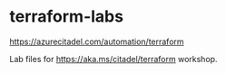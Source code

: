 # terraform-labs
https://azurecitadel.com/automation/terraform

Lab files for https://aka.ms/citadel/terraform workshop.
